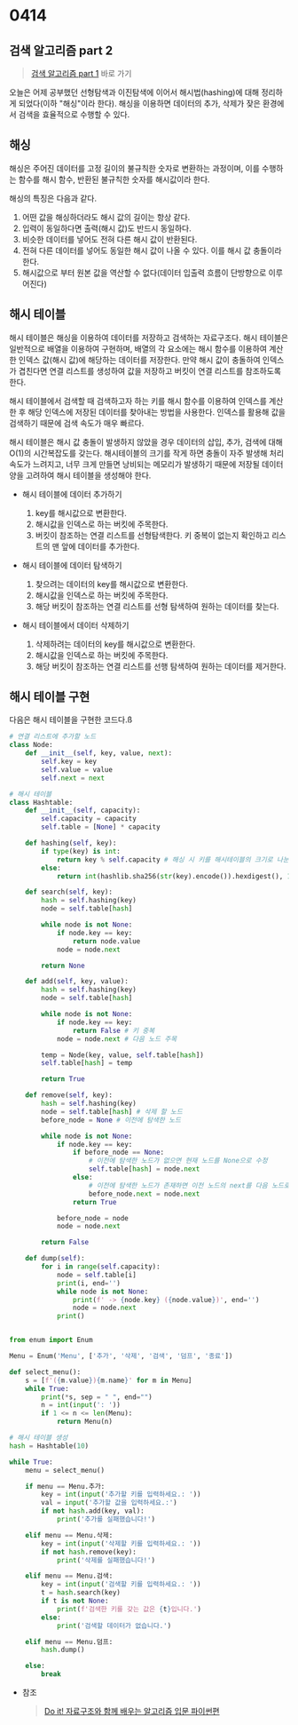 # 0414

## 검색 알고리즘 part 2

> [검색 알고리즘 part 1](/DS-Algorithms/0413.md) 바로 가기

오늘은 어제 공부했던 선형탐색과 이진탐색에 이어서 해시법(hashing)에 대해 정리하게 되었다(이하 "해싱"이라 한다). 해싱을 이용하면 데이터의 추가, 삭제가 잦은 환경에서 검색을 효율적으로 수행할 수 있다.

## 해싱

해싱은 주어진 데이터를 고정 길이의 불규칙한 숫자로 변환하는 과정이며, 이를 수행하는 함수를 해시 함수, 반환된 불규칙한 숫자를 해시값이라 한다.

해싱의 특징은 다음과 같다.

1. 어떤 값을 해싱하더라도 해시 값의 길이는 항상 같다.
2. 입력이 동일하다면 출력(해시 값)도 반드시 동일하다.
3. 비슷한 데이터를 넣어도 전혀 다른 해시 값이 반환된다.
4. 전혀 다른 데이터를 넣어도 동일한 해시 값이 나올 수 있다. 이를 해시 값 충돌이라 한다.
5. 해시값으로 부터 원본 값을 역산할 수 없다(데이터 입출력 흐름이 단방향으로 이루어진다)

<!-- 해싱 이미지 삽입 -->

## 해시 테이블

<!-- 연쇄법에 대해 조금 더 정확하게 적기 -->

해시 테이블은 해싱을 이용하여 데이터를 저장하고 검색하는 자료구조다. 해시 테이블은 일반적으로 배열을 이용하여 구현하며, 배열의 각 요소에는 해시 함수를 이용하여 계산한 인덱스 값(해시 값)에 해당하는 데이터를 저장한다. 만약 해시 값이 충돌하여 인덱스가 겹친다면 연결 리스트를 생성하여 값을 저장하고 버킷이 연결 리스트를 참조하도록 한다.

<!-- 해시 테이블 이미지 삽입 -->

해시 테이블에서 검색할 때 검색하고자 하는 키를 해시 함수를 이용하여 인덱스를 계산 한 후 해당 인덱스에 저장된 데이터를 찾아내는 방법을 사용한다. 인덱스를 활용해 값을 검색하기 때문에 검색 속도가 매우 빠르다.

해시 테이블은 해시 값 충돌이 발생하지 않았을 경우 데이터의 삽입, 추가, 검색에 대해 O(1)의 시간복잡도를 갖는다. 해시테이블의 크기를 작게 하면 충돌이 자주 발생해 처리 속도가 느려지고, 너무 크게 만들면 낭비되는 메모리가 발생하기 때문에 저장될 데이터양을 고려하여 해시 테이블을 생성해야 한다.

<!-- 특징 더 적고 이미지 삽입 -->

- 해시 테이블에 데이터 추가하기

  1. key를 해시값으로 변환한다.
  2. 해시값을 인덱스로 하는 버킷에 주목한다.
  3. 버킷이 참조하는 연결 리스트를 선형탐색한다. 키 중복이 없는지 확인하고 리스트의 맨 앞에 데이터를 추가한다.

- 해시 테이블에 데이터 탐색하기

  1. 찾으려는 데이터의 key를 해시값으로 변환한다.
  2. 해시값을 인덱스로 하는 버킷에 주목한다.
  3. 해당 버킷이 참조하는 연결 리스트를 선형 탐색하여 원하는 데이터를 찾는다.

- 해시 테이블에서 데이터 삭제하기
  1. 삭제하려는 데이터의 key를 해시값으로 변환한다.
  2. 해시값을 인덱스로 하는 버킷에 주목한다.
  3. 해당 버킷이 참조하는 연결 리스트를 선행 탐색하여 원하는 데이터를 제거한다.

## 해시 테이블 구현

다음은 해시 테이블을 구현한 코드다.ß

```py
# 연결 리스트에 추가할 노드
class Node:
    def __init__(self, key, value, next):
        self.key = key
        self.value = value
        self.next = next

# 해시 테이블
class Hashtable:
    def __init__(self, capacity):
        self.capacity = capacity
        self.table = [None] * capacity

    def hashing(self, key):
        if type(key) is int:
            return key % self.capacity # 해싱 시 키를 해시테이블의 크기로 나눈 나머지를 리턴한다.
        else:
            return int(hashlib.sha256(str(key).encode()).hexdigest(), 16) % self.capacity

    def search(self, key):
        hash = self.hashing(key)
        node = self.table[hash]

        while node is not None:
            if node.key == key:
                return node.value
            node = node.next

        return None

    def add(self, key, value):
        hash = self.hashing(key)
        node = self.table[hash]

        while node is not None:
            if node.key == key:
                return False # 키 중복
            node = node.next # 다음 노드 주목

        temp = Node(key, value, self.table[hash])
        self.table[hash] = temp

        return True

    def remove(self, key):
        hash = self.hashing(key)
        node = self.table[hash] # 삭제 할 노드
        before_node = None # 이전에 탐색한 노드

        while node is not None:
            if node.key == key:
                if before_node == None:
                    # 이전에 탐색한 노드가 없으면 현재 노드를 None으로 수정
                    self.table[hash] = node.next
                else:
                    # 이전에 탐색한 노드가 존재하면 이전 노드의 next를 다음 노드로 수정
                    before_node.next = node.next
                return True

            before_node = node
            node = node.next

        return False

    def dump(self):
        for i in range(self.capacity):
            node = self.table[i]
            print(i, end='')
            while node is not None:
                print(f' -> {node.key} ({node.value})', end='')
                node = node.next
            print()


from enum import Enum

Menu = Enum('Menu', ['추가', '삭제', '검색', '덤프', '종료'])

def select_menu():
    s = [f'({m.value}){m.name}' for m in Menu]
    while True:
        print(*s, sep = " ", end="")
        n = int(input(': '))
        if 1 <= n <= len(Menu):
            return Menu(n)

# 해시 테이블 생성
hash = Hashtable(10)

while True:
    menu = select_menu()

    if menu == Menu.추가:
        key = int(input('추가할 키를 입력하세요.: '))
        val = input('추가할 값을 입력하세요.:')
        if not hash.add(key, val):
            print('추가를 실패했습니다!')

    elif menu == Menu.삭제:
        key = int(input('삭제할 키를 입력하세요.: '))
        if not hash.remove(key):
            print('삭제를 실패했습니다!')

    elif menu == Menu.검색:
        key = int(input('검색할 키를 입력하세요.: '))
        t = hash.search(key)
        if t is not None:
            print(f'검색한 키를 갖는 값은 {t}입니다.')
        else:
            print('검색할 데이터가 없습니다.')

    elif menu == Menu.덤프:
        hash.dump()

    else:
        break
```

- 참조
  > [Do it! 자료구조와 함께 배우는 알고리즘 입문 파이썬편](https://product.kyobobook.co.kr/detail/S000001817975)
